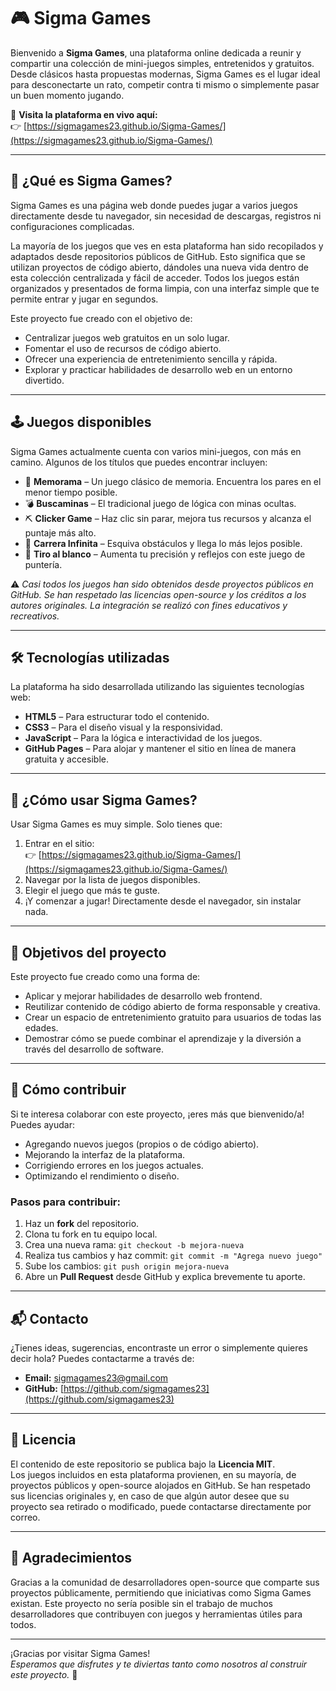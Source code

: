 # 🎮 Sigma Games

Bienvenido a **Sigma Games**, una plataforma online dedicada a reunir y compartir una colección de mini-juegos simples, entretenidos y gratuitos. Desde clásicos hasta propuestas modernas, Sigma Games es el lugar ideal para desconectarte un rato, competir contra ti mismo o simplemente pasar un buen momento jugando.

🔗 **Visita la plataforma en vivo aquí:**  
👉 [https://sigmagames23.github.io/Sigma-Games/](https://sigmagames23.github.io/Sigma-Games/)

---

## 🧠 ¿Qué es Sigma Games?

Sigma Games es una página web donde puedes jugar a varios juegos directamente desde tu navegador, sin necesidad de descargas, registros ni configuraciones complicadas. 

La mayoría de los juegos que ves en esta plataforma han sido recopilados y adaptados desde repositorios públicos de GitHub. Esto significa que se utilizan proyectos de código abierto, dándoles una nueva vida dentro de esta colección centralizada y fácil de acceder. Todos los juegos están organizados y presentados de forma limpia, con una interfaz simple que te permite entrar y jugar en segundos.

Este proyecto fue creado con el objetivo de:

- Centralizar juegos web gratuitos en un solo lugar.
- Fomentar el uso de recursos de código abierto.
- Ofrecer una experiencia de entretenimiento sencilla y rápida.
- Explorar y practicar habilidades de desarrollo web en un entorno divertido.

---

## 🕹️ Juegos disponibles

Sigma Games actualmente cuenta con varios mini-juegos, con más en camino. Algunos de los títulos que puedes encontrar incluyen:

- 🧠 **Memorama** – Un juego clásico de memoria. Encuentra los pares en el menor tiempo posible.
- 💣 **Buscaminas** – El tradicional juego de lógica con minas ocultas.
- ⛏️ **Clicker Game** – Haz clic sin parar, mejora tus recursos y alcanza el puntaje más alto.
- 🏁 **Carrera Infinita** – Esquiva obstáculos y llega lo más lejos posible.
- 🎯 **Tiro al blanco** – Aumenta tu precisión y reflejos con este juego de puntería.

⚠️ *Casi todos los juegos han sido obtenidos desde proyectos públicos en GitHub. Se han respetado las licencias open-source y los créditos a los autores originales. La integración se realizó con fines educativos y recreativos.*

---

## 🛠️ Tecnologías utilizadas

La plataforma ha sido desarrollada utilizando las siguientes tecnologías web:

- **HTML5** – Para estructurar todo el contenido.
- **CSS3** – Para el diseño visual y la responsividad.
- **JavaScript** – Para la lógica e interactividad de los juegos.
- **GitHub Pages** – Para alojar y mantener el sitio en línea de manera gratuita y accesible.

---

## 🚀 ¿Cómo usar Sigma Games?

Usar Sigma Games es muy simple. Solo tienes que:

1. Entrar en el sitio:  
   👉 [https://sigmagames23.github.io/Sigma-Games/](https://sigmagames23.github.io/Sigma-Games/)
2. Navegar por la lista de juegos disponibles.
3. Elegir el juego que más te guste.
4. ¡Y comenzar a jugar! Directamente desde el navegador, sin instalar nada.

---

## 🎯 Objetivos del proyecto

Este proyecto fue creado como una forma de:

- Aplicar y mejorar habilidades de desarrollo web frontend.
- Reutilizar contenido de código abierto de forma responsable y creativa.
- Crear un espacio de entretenimiento gratuito para usuarios de todas las edades.
- Demostrar cómo se puede combinar el aprendizaje y la diversión a través del desarrollo de software.

---

## 🤝 Cómo contribuir

Si te interesa colaborar con este proyecto, ¡eres más que bienvenido/a! Puedes ayudar:

- Agregando nuevos juegos (propios o de código abierto).
- Mejorando la interfaz de la plataforma.
- Corrigiendo errores en los juegos actuales.
- Optimizando el rendimiento o diseño.

### Pasos para contribuir:

1. Haz un **fork** del repositorio.
2. Clona tu fork en tu equipo local.
3. Crea una nueva rama: `git checkout -b mejora-nueva`
4. Realiza tus cambios y haz commit: `git commit -m "Agrega nuevo juego"`
5. Sube los cambios: `git push origin mejora-nueva`
6. Abre un **Pull Request** desde GitHub y explica brevemente tu aporte.

---

## 📬 Contacto

¿Tienes ideas, sugerencias, encontraste un error o simplemente quieres decir hola? Puedes contactarme a través de:

- **Email:** sigmagames23@gmail.com
- **GitHub:** [https://github.com/sigmagames23](https://github.com/sigmagames23)

---

## 📄 Licencia

El contenido de este repositorio se publica bajo la **Licencia MIT**.  
Los juegos incluidos en esta plataforma provienen, en su mayoría, de proyectos públicos y open-source alojados en GitHub. Se han respetado sus licencias originales y, en caso de que algún autor desee que su proyecto sea retirado o modificado, puede contactarse directamente por correo.

---

## 🌟 Agradecimientos

Gracias a la comunidad de desarrolladores open-source que comparte sus proyectos públicamente, permitiendo que iniciativas como Sigma Games existan. Este proyecto no sería posible sin el trabajo de muchos desarrolladores que contribuyen con juegos y herramientas útiles para todos.

---

¡Gracias por visitar Sigma Games!  
*Esperamos que disfrutes y te diviertas tanto como nosotros al construir este proyecto.* 🎉
